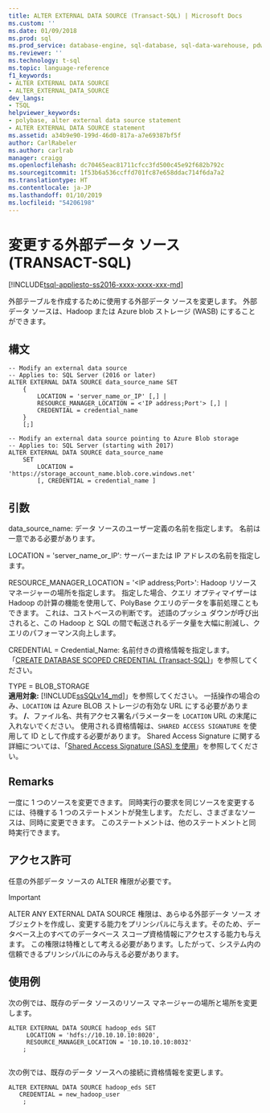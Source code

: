 ```yaml
---
title: ALTER EXTERNAL DATA SOURCE (Transact-SQL) | Microsoft Docs
ms.custom: ''
ms.date: 01/09/2018
ms.prod: sql
ms.prod_service: database-engine, sql-database, sql-data-warehouse, pdw
ms.reviewer: ''
ms.technology: t-sql
ms.topic: language-reference
f1_keywords:
- ALTER EXTERNAL DATA SOURCE
- ALTER_EXTERNAL_DATA_SOURCE
dev_langs:
- TSQL
helpviewer_keywords:
- polybase, alter external data source statement
- ALTER EXTERNAL DATA SOURCE statement
ms.assetid: a34b9e90-199d-46d0-817a-a7e69387bf5f
author: CarlRabeler
ms.author: carlrab
manager: craigg
ms.openlocfilehash: dc70465eac81711cfcc3fd500c45e92f682b792c
ms.sourcegitcommit: 1f53b6a536ccffd701fc87e658ddac714f6da7a2
ms.translationtype: HT
ms.contentlocale: ja-JP
ms.lasthandoff: 01/10/2019
ms.locfileid: "54206198"
---
```

# <a name="alter-external-data-source-transact-sql"></a>変更する外部データ ソース (TRANSACT-SQL)
[!INCLUDE[tsql-appliesto-ss2016-xxxx-xxxx-xxx-md](../../includes/tsql-appliesto-ss2016-xxxx-xxxx-xxx-md.md)]

  外部テーブルを作成するために使用する外部データ ソースを変更します。 外部データ ソースは、Hadoop または Azure blob ストレージ (WASB) にすることができます。
  
## <a name="syntax"></a>構文  
  
```  
-- Modify an external data source
-- Applies to: SQL Server (2016 or later)
ALTER EXTERNAL DATA SOURCE data_source_name SET
    {   
        LOCATION = 'server_name_or_IP' [,] |
        RESOURCE_MANAGER_LOCATION = <'IP address;Port'> [,] |
        CREDENTIAL = credential_name
    }  
    [;]  

-- Modify an external data source pointing to Azure Blob storage
-- Applies to: SQL Server (starting with 2017)
ALTER EXTERNAL DATA SOURCE data_source_name
    SET
        LOCATION = 'https://storage_account_name.blob.core.windows.net'
        [, CREDENTIAL = credential_name ] 
```  
  
## <a name="arguments"></a>引数  
 data_source_name: データ ソースのユーザー定義の名前を指定します。 名前は一意である必要があります。
  
 LOCATION = 'server_name_or_IP': サーバーまたは IP アドレスの名前を指定します。
  
 RESOURCE_MANAGER_LOCATION = '\<IP address;Port>': Hadoop リソース マネージャーの場所を指定します。 指定した場合、クエリ オプティマイザーは Hadoop の計算の機能を使用して、PolyBase クエリのデータを事前処理こともできます。 これは、コストベースの判断です。 述語のプッシュ ダウンが呼び出されると、この Hadoop と SQL の間で転送されるデータ量を大幅に削減し、クエリのパフォーマンス向上します。
  
 CREDENTIAL = Credential_Name: 名前付きの資格情報を指定します。 「[CREATE DATABASE SCOPED CREDENTIAL &#40;Transact-SQL&#41;](../../t-sql/statements/create-database-scoped-credential-transact-sql.md)」を参照してください。

TYPE = BLOB_STORAGE   
**適用対象:** [!INCLUDE[ssSQLv14_md](../../includes/sssqlv14-md.md)]」を参照してください。
一括操作の場合のみ、`LOCATION` は Azure BLOB ストレージの有効な URL にする必要があります。 **/**、ファイル名、共有アクセス署名パラメーターを `LOCATION` URL の末尾に入れないでください。
使用される資格情報は、`SHARED ACCESS SIGNATURE` を使用して ID として作成する必要があります。 Shared Access Signature に関する詳細については、「[Shared Access Signature (SAS) を使用](https://docs.microsoft.com/azure/storage/storage-dotnet-shared-access-signature-part-1)」を参照してください。

  
  
## <a name="remarks"></a>Remarks
 一度に 1 つのソースを変更できます。 同時実行の要求を同じソースを変更するには、待機する 1 つのステートメントが発生します。 ただし、さまざまなソースは、同時に変更できます。 このステートメントは、他のステートメントと同時実行できます。
  
## <a name="permissions"></a>アクセス許可  
 任意の外部データ ソースの ALTER 権限が必要です。
 > [!IMPORTANT]  
 >  ALTER ANY EXTERNAL DATA SOURCE 権限は、あらゆる外部データ ソース オブジェクトを作成し、変更する能力をプリンシパルに与えます。そのため、データベース上のすべてのデータベース スコープ資格情報にアクセスする能力も与えます。 この権限は特権として考える必要があります。したがって、システム内の信頼できるプリンシパルにのみ与える必要があります。

  
## <a name="examples"></a>使用例  
 次の例では、既存のデータ ソースのリソース マネージャーの場所と場所を変更します。
  
```  
ALTER EXTERNAL DATA SOURCE hadoop_eds SET
     LOCATION = 'hdfs://10.10.10.10:8020',
     RESOURCE_MANAGER_LOCATION = '10.10.10.10:8032'
    ;
  
```  

 次の例では、既存のデータ ソースへの接続に資格情報を変更します。
  
```  
ALTER EXTERNAL DATA SOURCE hadoop_eds SET
   CREDENTIAL = new_hadoop_user
    ;
```
